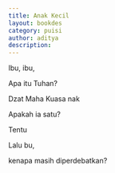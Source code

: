```yaml
---
title: Anak Kecil
layout: bookdes
category: puisi
author: aditya
description: 
---
```


Ibu, ibu,

Apa itu Tuhan?

Dzat Maha Kuasa nak

Apakah ia satu?

Tentu

Lalu bu,

kenapa masih diperdebatkan?